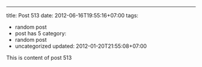 ---
title: Post 513
date: 2012-06-16T19:55:16+07:00
tags:
  - random post
  - post has 5
category:
  - random post
  - uncategorized
updated: 2012-01-20T21:55:08+07:00

This is content of post 513